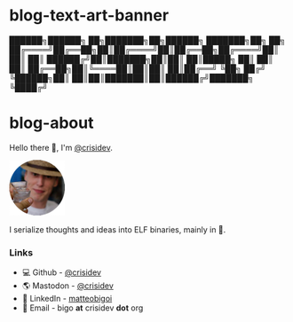 # blog-text-art-banner

 ██████╗██████╗ ██╗███████╗██╗██████╗ ███████╗██╗   ██╗
██╔════╝██╔══██╗██║██╔════╝██║██╔══██╗██╔════╝██║   ██║
██║     ██████╔╝██║███████╗██║██║  ██║█████╗  ██║   ██║
██║     ██╔══██╗██║╚════██║██║██║  ██║██╔══╝  ╚██╗ ██╔╝
╚██████╗██║  ██║██║███████║██║██████╔╝███████╗ ╚████╔╝ 

# blog-about

Hello there 👋, I'm [@crisidev](/crisidev). 

[![crisidev](https://raw.githubusercontent.com/crisidev/blog/main/posts/photo.png)](https://lmno.lol/crisidev)

I serialize thoughts and ideas into ELF binaries, mainly in 🦀.
### Links

- 💻 Github - [@crisidev](https://github.com/crisidev)
- 🌎 Mastodon - [@crisidev](https://hachyderm.io/@crisidev)
- 💁 LinkedIn - [matteobigoi](https://www.linkedin.com/in/matteobigoi/)
- 📧 Email - bigo **at** crisidev **dot** org

